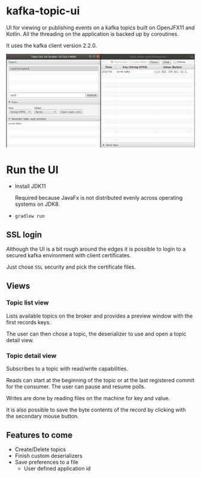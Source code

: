 # kafka-topic-ui

UI for viewing or publishing events on a kafka topics built on OpenJFX11 and Kotlin. All the threading on the application
is backed up by coroutines.

It uses the kafka client version 2.2.0.

![No image found](./doc/preview.png "Topic view")

# Run the UI

- Install JDK11
  
  Required because JavaFx is not distributed evenly across operating systems on JDK8.

- `gradlew run`

## SSL login

Although the UI is a bit rough around the edges it is possible to login to a secured
kafka environment with client certificates.

Just chose `SSL` security and pick the certificate files.

## Views

### Topic list view

Lists available topics on the broker and provides a preview window with the first records keys.

The user can then chose a topic, the deserializer to use and open a topic detail view.

### Topic detail view

Subscribes to a topic with read/write capabilities.

Reads can start at the beginning of the topic or at the last registered commit for the consumer. The user can pause
and resume polls.

Writes are done by reading files on the machine for key and value.

It is also possible to save the byte contents of the record by clicking with the
secondary mouse button.

## Features to come

- Create/Delete topics
- Finish custom deserializers
- Save preferences to a file
    - User defined application id